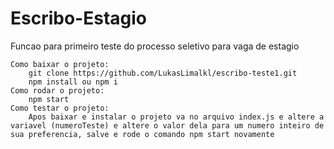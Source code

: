 
# Escribo-Estagio

Funcao para primeiro teste do processo seletivo para vaga de estagio



   



    Como baixar o projeto:
        git clone https://github.com/LukasLimalkl/escribo-teste1.git
        npm install ou npm i
    Como rodar o projeto:
        npm start
    Como testar o projeto:
        Apos baixar e instalar o projeto va no arquivo index.js e altere a variavel (numeroTeste) e altere o valor dela para um numero inteiro de sua preferencia, salve e rode o comando npm start novamente
    
    

